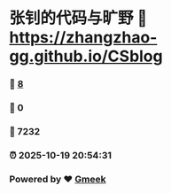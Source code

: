 # 张钊的代码与旷野 :link: https://zhangzhao-gg.github.io/CSblog 
### :page_facing_up: [8](https://zhangzhao-gg.github.io/CSblog/tag.html) 
### :speech_balloon: 0 
### :hibiscus: 7232 
### :alarm_clock: 2025-10-19 20:54:31 
### Powered by :heart: [Gmeek](https://github.com/Meekdai/Gmeek)

